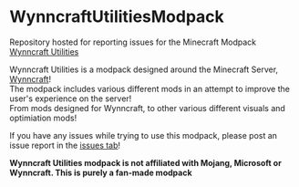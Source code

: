 # WynncraftUtilitiesModpack
Repository hosted for reporting issues for the Minecraft Modpack <a href="https://modrinth.com/project/wynncraft-utilities">Wynncraft Utilities</a>

Wynncraft Utilities is a modpack designed around the Minecraft Server, <a href="https://wynncraft.com/">Wynncraft</a>!
<br>The modpack includes various different mods in an attempt to improve the user's experience on the server!
<br>From mods designed for Wynncraft, to other various different visuals and optimiation mods!

If you have any issues while trying to use this modpack, please post an issue report in the <a href="https://github.com/zachup100/WynncraftUtilitiesModpack/issues">issues tab</a>!

**Wynncraft Utilities modpack is not affiliated with Mojang, Microsoft or Wynncraft. This is purely a fan-made modpack**
